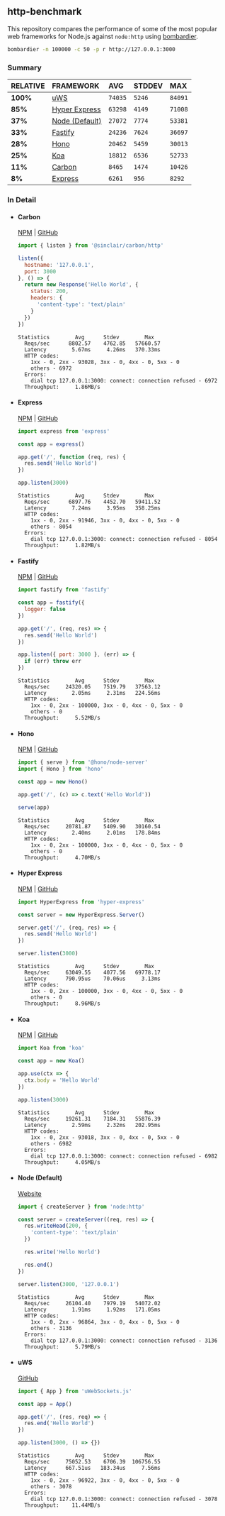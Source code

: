 ## http-benchmark

This repository compares the performance of some of the most popular web frameworks for Node.js against `node:http` using [bombardier](https://github.com/codesenberg/bombardier).

```bash
bombardier -n 100000 -c 50 -p r http://127.0.0.1:3000
```

### Summary

| RELATIVE | FRAMEWORK | AVG | STDDEV | MAX |
| :--- | :--- | :--- | :--- | :--- |
| **100%** | [uWS](#uws) | `74035` | `5246` | `84091` |
| **85%** | [Hyper Express](#hyper-express) | `63298` | `4149` | `71008` |
| **37%** | [Node (Default)](#node-default) | `27072` | `7774` | `53381` |
| **33%** | [Fastify](#fastify) | `24236` | `7624` | `36697` |
| **28%** | [Hono](#hono) | `20462` | `5459` | `30013` |
| **25%** | [Koa](#koa) | `18812` | `6536` | `52733` |
| **11%** | [Carbon](#carbon) | `8465` | `1474` | `10426` |
| **8%** | [Express](#express) | `6261` | `956` | `8292` |


### In Detail

- #### Carbon
  [NPM](https://npmjs.com/@sinclair/carbon) | [GitHub](https://github.com/sinclairzx81/carbon)
  ```js
  import { listen } from '@sinclair/carbon/http'

  listen({
    hostname: '127.0.0.1',
    port: 3000
  }, () => {
    return new Response('Hello World', {
      status: 200,
      headers: {
        'content-type': 'text/plain'
      }
    })
  })
  ```

  ```
  Statistics        Avg      Stdev        Max
    Reqs/sec      8802.57    4762.85   57660.57
    Latency        5.67ms     4.26ms   370.33ms
    HTTP codes:
      1xx - 0, 2xx - 93028, 3xx - 0, 4xx - 0, 5xx - 0
      others - 6972
    Errors:
      dial tcp 127.0.0.1:3000: connect: connection refused - 6972
    Throughput:     1.86MB/s
  ```

- #### Express
  [NPM](https://npmjs.com/express) | [GitHub](https://github.com/expressjs/express)
  ```js
  import express from 'express'

  const app = express()

  app.get('/', function (req, res) {
    res.send('Hello World')
  })

  app.listen(3000)
  ```

  ```
  Statistics        Avg      Stdev        Max
    Reqs/sec      6897.76    4452.70   59411.52
    Latency        7.24ms     3.95ms   358.25ms
    HTTP codes:
      1xx - 0, 2xx - 91946, 3xx - 0, 4xx - 0, 5xx - 0
      others - 8054
    Errors:
      dial tcp 127.0.0.1:3000: connect: connection refused - 8054
    Throughput:     1.82MB/s
  ```

- #### Fastify
  [NPM](https://npmjs.com/fastify) | [GitHub](https://github.com/fastify/fastify)
  ```js
  import fastify from 'fastify'

  const app = fastify({
    logger: false
  })

  app.get('/', (req, res) => {
    res.send('Hello World')
  })

  app.listen({ port: 3000 }, (err) => {
    if (err) throw err
  })
  ```

  ```
  Statistics        Avg      Stdev        Max
    Reqs/sec     24320.05    7519.79   37563.12
    Latency        2.05ms     2.31ms   224.56ms
    HTTP codes:
      1xx - 0, 2xx - 100000, 3xx - 0, 4xx - 0, 5xx - 0
      others - 0
    Throughput:     5.52MB/s
  ```

- #### Hono
  [NPM](https://npmjs.com/hono) | [GitHub](https://github.com/honojs/hono)
  ```js
  import { serve } from '@hono/node-server'
  import { Hono } from 'hono'

  const app = new Hono()

  app.get('/', (c) => c.text('Hello World'))

  serve(app)
  ```

  ```
  Statistics        Avg      Stdev        Max
    Reqs/sec     20781.87    5409.90   30160.54
    Latency        2.40ms     2.01ms   178.84ms
    HTTP codes:
      1xx - 0, 2xx - 100000, 3xx - 0, 4xx - 0, 5xx - 0
      others - 0
    Throughput:     4.70MB/s
  ```

- #### Hyper Express
  [NPM](https://npmjs.com/hyper-express) | [GitHub](https://github.com/kartikk221/hyper-express)
  ```js
  import HyperExpress from 'hyper-express'

  const server = new HyperExpress.Server()

  server.get('/', (req, res) => {
    res.send('Hello World')
  })

  server.listen(3000)
  ```

  ```
  Statistics        Avg      Stdev        Max
    Reqs/sec     63049.55    4077.56   69778.17
    Latency      790.95us    70.06us     3.13ms
    HTTP codes:
      1xx - 0, 2xx - 100000, 3xx - 0, 4xx - 0, 5xx - 0
      others - 0
    Throughput:     8.96MB/s
  ```

- #### Koa
  [NPM](https://npmjs.com/koa) | [GitHub](https://github.com/koajs/koa)
  ```js
  import Koa from 'koa'

  const app = new Koa()

  app.use(ctx => {
    ctx.body = 'Hello World'
  })

  app.listen(3000)
  ```

  ```
  Statistics        Avg      Stdev        Max
    Reqs/sec     19261.31    7184.31   55876.39
    Latency        2.59ms     2.32ms   202.95ms
    HTTP codes:
      1xx - 0, 2xx - 93018, 3xx - 0, 4xx - 0, 5xx - 0
      others - 6982
    Errors:
      dial tcp 127.0.0.1:3000: connect: connection refused - 6982
    Throughput:     4.05MB/s
  ```

- #### Node (Default)
  [Website](https://nodejs.org/api/http.html)
  ```js
  import { createServer } from 'node:http'

  const server = createServer((req, res) => {
    res.writeHead(200, {
      'content-type': 'text/plain'
    })

    res.write('Hello World')

    res.end()
  })

  server.listen(3000, '127.0.0.1')
  ```

  ```
  Statistics        Avg      Stdev        Max
    Reqs/sec     26104.40    7979.19   54072.02
    Latency        1.91ms     1.92ms   171.05ms
    HTTP codes:
      1xx - 0, 2xx - 96864, 3xx - 0, 4xx - 0, 5xx - 0
      others - 3136
    Errors:
      dial tcp 127.0.0.1:3000: connect: connection refused - 3136
    Throughput:     5.79MB/s
  ```

- #### uWS
  [GitHub](https://github.com/uNetworking/uWebSockets.js)
  ```js
  import { App } from 'uWebSockets.js'

  const app = App()

  app.get('/', (res, req) => {
    res.end('Hello World')
  })

  app.listen(3000, () => {})
  ```

  ```
  Statistics        Avg      Stdev        Max
    Reqs/sec     75052.53    6706.39  106756.55
    Latency      667.51us   183.34us     7.56ms
    HTTP codes:
      1xx - 0, 2xx - 96922, 3xx - 0, 4xx - 0, 5xx - 0
      others - 3078
    Errors:
      dial tcp 127.0.0.1:3000: connect: connection refused - 3078
    Throughput:    11.44MB/s
  ```



